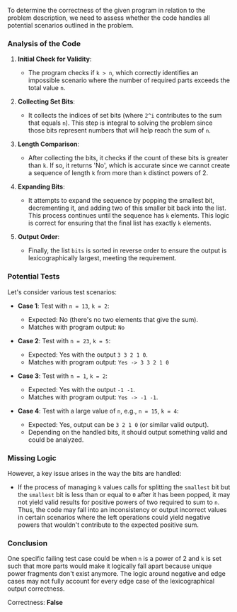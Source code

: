 To determine the correctness of the given program in relation to the problem description, we need to assess whether the code handles all potential scenarios outlined in the problem.

### Analysis of the Code

1. **Initial Check for Validity**: 
   - The program checks if `k > n`, which correctly identifies an impossible scenario where the number of required parts exceeds the total value `n`.

2. **Collecting Set Bits**: 
   - It collects the indices of set bits (where `2^i` contributes to the sum that equals `n`). This step is integral to solving the problem since those bits represent numbers that will help reach the sum of `n`.

3. **Length Comparison**: 
   - After collecting the bits, it checks if the count of these bits is greater than `k`. If so, it returns 'No', which is accurate since we cannot create a sequence of length `k` from more than `k` distinct powers of 2.

4. **Expanding Bits**: 
   - It attempts to expand the sequence by popping the smallest bit, decrementing it, and adding two of this smaller bit back into the list. This process continues until the sequence has `k` elements. This logic is correct for ensuring that the final list has exactly `k` elements.

5. **Output Order**: 
   - Finally, the list `bits` is sorted in reverse order to ensure the output is lexicographically largest, meeting the requirement.

### Potential Tests
Let's consider various test scenarios:

- **Case 1**: Test with `n = 13`, `k = 2`:
  - Expected: No (there's no two elements that give the sum).
  - Matches with program output: `No`

- **Case 2**: Test with `n = 23`, `k = 5`:
  - Expected: Yes with the output `3 3 2 1 0`.
  - Matches with program output: `Yes -> 3 3 2 1 0`

- **Case 3**: Test with `n = 1`, `k = 2`:
  - Expected: Yes with the output `-1 -1`.
  - Matches with program output: `Yes -> -1 -1`.

- **Case 4**: Test with a large value of `n`, e.g., `n = 15`, `k = 4`:
  - Expected: Yes, output can be `3 2 1 0` (or similar valid output).
  - Depending on the handled bits, it should output something valid and could be analyzed.

### Missing Logic
However, a key issue arises in the way the bits are handled:
- If the process of managing `k` values calls for splitting the `smallest` bit but the `smallest` bit is less than or equal to `0` after it has been popped, it may not yield valid results for positive powers of two required to sum to `n`. Thus, the code may fall into an inconsistency or output incorrect values in certain scenarios where the left operations could yield negative powers that wouldn't contribute to the expected positive sum.

### Conclusion
One specific failing test case could be when `n` is a power of 2 and `k` is set such that more parts would make it logically fall apart because unique power fragments don't exist anymore. The logic around negative and edge cases may not fully account for every edge case of the lexicographical output correctness.

Correctness: **False**